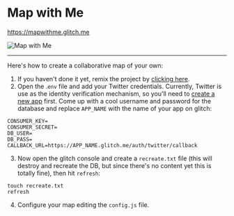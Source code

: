 # Map with Me


https://mapwithme.glitch.me


![Map with Me](screenshot.png "Map with Me")

---

Here's how to create a collaborative map of your own:

1. If you haven't done it yet, remix the project by [clicking here](https://glitch.com/edit/#!/remix/mapwithme).
2. Open the .`env` file and add your Twitter credentials. Currently, Twitter is use as the identity verification mechanism, so you'll need to <a href="https://developer.twitter.com/en/apps">create a new app</a> first. Come up with a cool username and password for the database and replace `APP_NAME` with the name of your app on glitch:

```
CONSUMER_KEY=
CONSUMER_SECRET=
DB_USER=
DB_PASS=
CALLBACK_URL=https://APP_NAME.glitch.me/auth/twitter/callback
```

3. Now open the glitch console and create a `recreate.txt` file (this will destroy and recreate the DB, but since there's no content yet this is totally fine), then hit `refresh`:

```
touch recreate.txt
refresh
```

4. Configure your map editing the `config.js` file.
